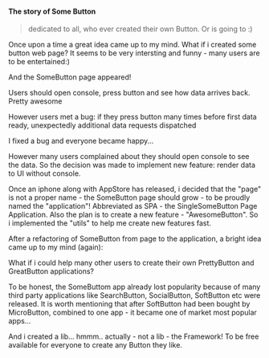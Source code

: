 #### The story of Some Button

> dedicated to all, who ever created their own Button. Or is going to :)

Once upon a time a great idea came up to my mind. What if i created some button web page? It seems to be very intersting and funny  - many users are to be entertained:)

And the SomeButton page appeared!

Users should open console, press button and see how data arrives back. Pretty awesome

However users met a bug: if they press button many times before first data ready, unexpectedly additional data requests dispatched

I fixed a bug and everyone became happy... 

However many users complained about they should open console to see the data. So the decision was made to implement new feature: render data to UI without console.

Once an iphone along with AppStore has released, i decided that the "page" is not a proper name - the SomeButton page should grow - to be proudly named the "application"! Abbreviated as SPA - the SingleSomeButton Page Application. Also the plan is to create a new feature - "AwesomeButton". So i implemented the "utils" to help me create new features fast.

After a refactoring of SomeButton from page to the application, a bright idea came up to my mind (again):

What if i could help many other users to create their own PrettyButton and GreatButton applications?

To be honest, the SomeButtom app already lost popularity because of many third party applications like SearchButton, SocialButton, SoftButton etc were released. It is worth mentioning that after SoftButton had been bought by MicroButton, combined to one app - it became one of market most popular apps...

And i created a lib... hmmm.. actually - not a lib - the Framework! To be free available for everyone to create any Button they like.

